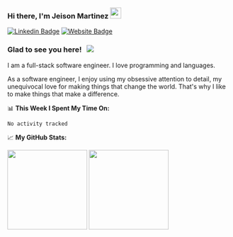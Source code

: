 
### Hi there, I'm Jeison Martinez <img src="https://media.giphy.com/media/hvRJCLFzcasrR4ia7z/giphy.gif" width="25"> 

[![Linkedin Badge](https://img.shields.io/badge/-LinkedIn-0e76a8?style=flat-square&logo=Linkedin&logoColor=white)](https://linkedin.com/in/jeison-martinez)
[![Website Badge](https://img.shields.io/badge/Website-3b5998?style=flat-square&logo=google-chrome&logoColor=white)]()


### Glad to see you here! &nbsp; ![](https://visitor-badge.glitch.me/badge?page_id=Jeison.Martinez)

I am a full-stack software engineer. I love programming and languages. 

As a software engineer, I enjoy using my obsessive attention to detail, my unequivocal love for making things that change the world. That's why I like to make things that make a difference.


📊 **This Week I Spent My Time On:**
<!--START_SECTION:waka-->

```text
No activity tracked
```

<!--END_SECTION:waka-->


📈 **My GitHub Stats:**

<p>
  <img height="180em" src="https://github-readme-stats.vercel.app/api?username=jasonsmv&show_icons=true&hide_border=true&&count_private=true&include_all_commits=true" />
  <img height="180em" src="https://github-readme-stats.vercel.app/api/top-langs/?username=jasonsmv&exclude_repo=KNN-Image-Classification&show_icons=true&hide_border=true&layout=compact&langs_count=8"/>
</p>




